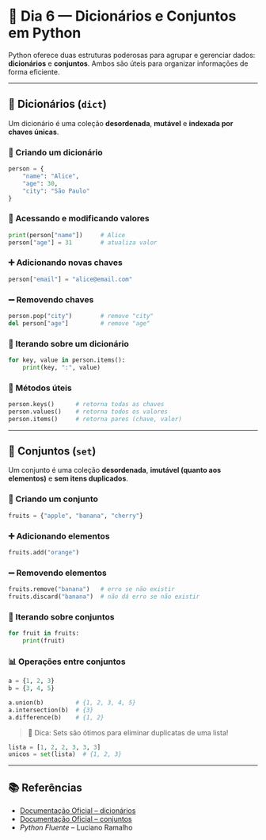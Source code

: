 # 📅 Dia 6 —  Dicionários e Conjuntos em Python

Python oferece duas estruturas poderosas para agrupar e gerenciar dados: **dicionários** e **conjuntos**. Ambos são úteis para organizar informações de forma eficiente.

---

## 📖 Dicionários (`dict`)

Um dicionário é uma coleção **desordenada**, **mutável** e **indexada por chaves únicas**.

### 🔧 Criando um dicionário

```python
person = {
    "name": "Alice",
    "age": 30,
    "city": "São Paulo"
}
```

### 📌 Acessando e modificando valores

```python
print(person["name"])     # Alice
person["age"] = 31        # atualiza valor
```

### ➕ Adicionando novas chaves

```python
person["email"] = "alice@email.com"
```

### ➖ Removendo chaves

```python
person.pop("city")        # remove "city"
del person["age"]         # remove "age"
```

### 🔁 Iterando sobre um dicionário

```python
for key, value in person.items():
    print(key, ":", value)
```

### 🧰 Métodos úteis

```python
person.keys()      # retorna todas as chaves
person.values()    # retorna todos os valores
person.items()     # retorna pares (chave, valor)
```

---

## 🧮 Conjuntos (`set`)

Um conjunto é uma coleção **desordenada**, **imutável (quanto aos elementos)** e **sem itens duplicados**.

### 🔧 Criando um conjunto

```python
fruits = {"apple", "banana", "cherry"}
```

### ➕ Adicionando elementos

```python
fruits.add("orange")
```

### ➖ Removendo elementos

```python
fruits.remove("banana")   # erro se não existir
fruits.discard("banana")  # não dá erro se não existir
```

### 🔁 Iterando sobre conjuntos

```python
for fruit in fruits:
    print(fruit)
```

### 📊 Operações entre conjuntos

```python
a = {1, 2, 3}
b = {3, 4, 5}

a.union(b)         # {1, 2, 3, 4, 5}
a.intersection(b)  # {3}
a.difference(b)    # {1, 2}
```

> 🔎 Dica: Sets são ótimos para eliminar duplicatas de uma lista!

```python
lista = [1, 2, 2, 3, 3, 3]
unicos = set(lista)  # {1, 2, 3}
```

---

## 📚 Referências

- [Documentação Oficial – dicionários](https://docs.python.org/pt-br/3/library/stdtypes.html#mapping-types-dict)  
- [Documentação Oficial – conjuntos](https://docs.python.org/pt-br/3/library/stdtypes.html#set-types-set-frozenset)  
- *Python Fluente* – Luciano Ramalho
